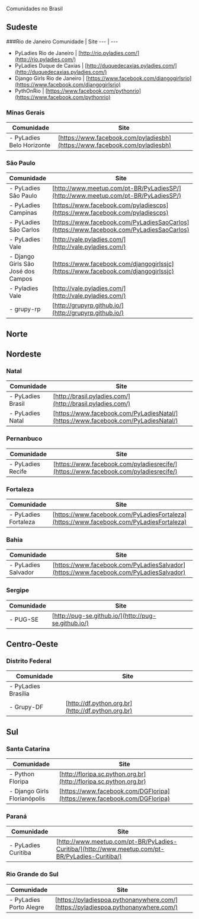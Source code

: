 Comunidades no Brasil

## Sudeste

###Rio de Janeiro
Comunidade | Site 
 --- | --- 
- PyLadies Rio de Janeiro | [http://rio.pyladies.com/](http://rio.pyladies.com/)
- PyLadies Duque de Caxias | [http://duquedecaxias.pyladies.com/](http://duquedecaxias.pyladies.com/)
- Django Girls Rio de Janeiro | [https://www.facebook.com/djangogirlsrio](https://www.facebook.com/djangogirlsrio)
- PythOnRio | [https://www.facebook.com/pythonrio](https://www.facebook.com/pythonrio)


### Minas Gerais
Comunidade | Site 
 --- | --- 
- PyLadies Belo Horizonte | [https://www.facebook.com/pyladiesbh](https://www.facebook.com/pyladiesbh)

### São Paulo
Comunidade | Site 
 --- | --- 
- PyLadies São Paulo | [http://www.meetup.com/pt-BR/PyLadiesSP/](http://www.meetup.com/pt-BR/PyLadiesSP/)
- PyLadies Campinas | [https://www.facebook.com/pyladiescps](https://www.facebook.com/pyladiescps)
- PyLadies São Carlos | [https://www.facebook.com/PyLadiesSaoCarlos](https://www.facebook.com/PyLadiesSaoCarlos)
- PyLadies Vale | [http://vale.pyladies.com/](http://vale.pyladies.com/)
- Django Girls São José dos Campos | [https://www.facebook.com/djangogirlssjc](https://www.facebook.com/djangogirlssjc)
- Pyladies Vale | [http://vale.pyladies.com/](http://vale.pyladies.com/)
- grupy-rp | [http://grupyrp.github.io/](http://grupyrp.github.io/)


## Norte

## Nordeste

### Natal
Comunidade | Site 
 --- | --- 
- PyLadies Brasil | [http://brasil.pyladies.com/](http://brasil.pyladies.com/)
- PyLadies Natal | [https://www.facebook.com/PyLadiesNatal/](https://www.facebook.com/PyLadiesNatal/)

### Pernanbuco
Comunidade | Site 
 --- | --- 
- PyLadies Recife | [https://www.facebook.com/pyladiesrecife/](https://www.facebook.com/pyladiesrecife/)

### Fortaleza
Comunidade | Site 
 --- | --- 
- PyLadies Fortaleza | [https://www.facebook.com/PyLadiesFortaleza](https://www.facebook.com/PyLadiesFortaleza)

### Bahia
Comunidade | Site 
 --- | --- 
- PyLadies Salvador | [https://www.facebook.com/PyLadiesSalvador](https://www.facebook.com/PyLadiesSalvador)
 
### Sergipe
Comunidade | Site 
 --- | --- 
- PUG-SE | [http://pug-se.github.io/](http://pug-se.github.io/)

## Centro-Oeste

### Distrito Federal
Comunidade | Site 
 --- | --- 
- PyLadies Brasília | []()
- Grupy-DF | [http://df.python.org.br](http://df.python.org.br)

## Sul

### Santa Catarina
Comunidade | Site 
 --- | --- 
- Python Floripa | [http://floripa.sc.python.org.br](http://floripa.sc.python.org.br)
- Django Girls Florianópolis | [https://www.facebook.com/DGFloripa](https://www.facebook.com/DGFloripa)

### Paraná
Comunidade | Site 
 --- | --- 
- PyLadies Curitiba | [http://www.meetup.com/pt-BR/PyLadies-Curitiba/](http://www.meetup.com/pt-BR/PyLadies-Curitiba/)

### Rio Grande do Sul
Comunidade | Site 
 --- | --- 
- PyLadies Porto Alegre | [https://pyladiespoa.pythonanywhere.com/](https://pyladiespoa.pythonanywhere.com/)
